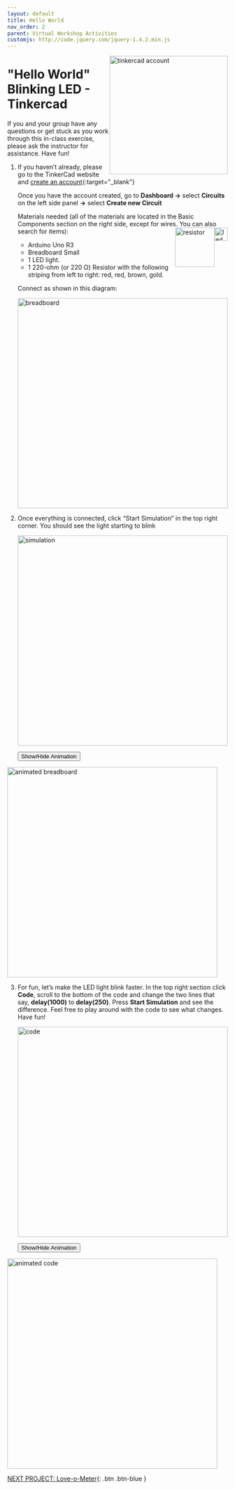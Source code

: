 ```yaml
---
layout: default
title: Hello World
nav_order: 2
parent: Virtual Workshop Activities
customjs: http://code.jquery.com/jquery-1.4.2.min.js
---
```

<img src="..\images\virtual_workshops\hello_world\tinkercad_account.png" alt="tinkercad account" style="float:right;width:270px;">

# "Hello World" Blinking LED - Tinkercad

If you and your group have any questions or get stuck as you work through this in-class exercise, please ask the instructor for assistance.  Have fun!

1.  If you haven’t already, please go to the TinkerCad website and [create an account](https://www.tinkercad.com/){:target="_blank"}

    Once you have the account created, go to **Dashboard ->** select **Circuits** on the left side panel **->** select **Create new Circuit**

    Materials needed (all of the materials are located in the Basic Components section on the right side, except for wires. You can also search for items):
    <img src="..\images\virtual_workshops\hello_world\led_cartoon.png" alt="led" style="float:right;width:30px;">
    <img src="..\images\virtual_workshops\hello_world\resistor_cartoon.png" alt="resistor" style="float:right;width:90px;">
    - Arduino Uno R3
    - Breadboard Small
    - 1 LED light.
    - 1 220-ohm (or 220 Ω) Resistor with the following striping from left to right: red, red, brown, gold.

    Connect as shown in this diagram:

    <img src="..\images\virtual_workshops\hello_world\breadboard_schematic.png" alt="breadboard" style="width:480px;">

2.  Once everything is connected, click “Start Simulation” in the top right corner. You should see the light starting to blink

    <img src="..\images\virtual_workshops\hello_world\simulation.png" alt="simulation" style="width:480px;">

    <button onclick="toggle('gif1')">Show/Hide Animation</button>
<div id="gif1">
    <img src="..\images\virtual_workshops\hello_world\animated_breadboard.gif" alt="animated breadboard" style="width:480px;">
     </div> 

    

3.  For fun, let’s make the LED light blink faster.  In the top right section click **Code**, scroll to the bottom of the code and change the two lines that say, **delay(1000)** to **delay(250)**.  Press **Start Simulation** and see the difference.   Feel free to play around with the code to see what changes. Have fun!

    <img src="..\images\virtual_workshops\hello_world\code.png" alt="code" style="width:480px;">
    
    <button onclick="toggle('gif2')">Show/Hide Animation</button>
<div id="gif2">
      <img src="..\images\virtual_workshops\hello_world\animated_code.gif" alt="animated code" style="width:480px;">
     </div> 
  


<script>  

    function toggle(input) {
        var x = document.getElementById(input);
        if (x.style.display === "none") {
            x.style.display = "block";
        } else {
            x.style.display = "none";
        }
    }
</script>

[NEXT PROJECT: Love-o-Meter](love-o-meter.html){: .btn .btn-blue }
